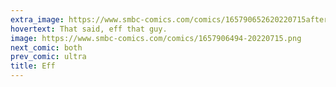 ```yaml
---
extra_image: https://www.smbc-comics.com/comics/165790652620220715after.png
hovertext: That said, eff that guy.
image: https://www.smbc-comics.com/comics/1657906494-20220715.png
next_comic: both
prev_comic: ultra
title: Eff
---
```



